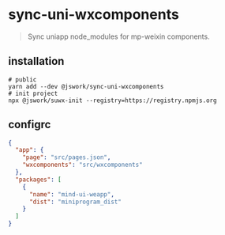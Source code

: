 # sync-uni-wxcomponents
> Sync uniapp node_modules for mp-weixin components.

## installation
```shell
# public
yarn add --dev @jswork/sync-uni-wxcomponents
# init project
npx @jswork/suwx-init --registry=https://registry.npmjs.org
```

## configrc
```json
{
  "app": {
    "page": "src/pages.json",
    "wxcomponents": "src/wxcomponents"
  },
  "packages": [
    {
      "name": "mind-ui-weapp",
      "dist": "miniprogram_dist"
    }
  ]
}
```
